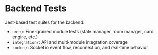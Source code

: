 # Backend Tests

Jest-based test suites for the backend:

- `unit/`: Fine-grained module tests (state manager, room manager, card engine, etc.)
- `integration/`: API and multi-module integration coverage
- `socket/`: Socket.io event flow, reconnection, and real-time behavior
